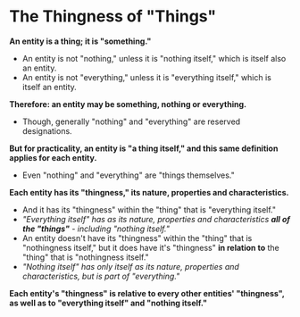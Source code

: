 # The Thingness of "Things"

**An entity is a thing; it is "something."**
* An entity is not "nothing," unless it is "nothing itself," which is itself also an entity.
* An entity is not "everything," unless it is "everything itself," which is itself an entity.

**Therefore: an entity may be something, nothing or everything.**
* Though, generally "nothing" and "everything" are reserved designations.

**But for practicality, an entity is "a thing itself," and this same definition applies for each entity.**
* Even "nothing" and "everything" are "things themselves."

**Each entity has its "thingness," its nature, properties and characteristics.**
* And it has its "thingness" within the "thing" that is "everything itself."
* *"Everything itself" has as its nature, properties and characteristics **all of the "things"** - including "nothing itself."*
* An entity doesn't have its "thingness" within the "thing" that is "nothingness itself," but it does have it's "thingness" **in relation to** the "thing" that is "nothingness itself."
* *"Nothing itself" has only itself as its nature, properties and characteristics, but is part of "everything."*

**Each entity's "thingness" is relative to every other entities' "thingness", as well as to "everything itself" and "nothing itself."** 

